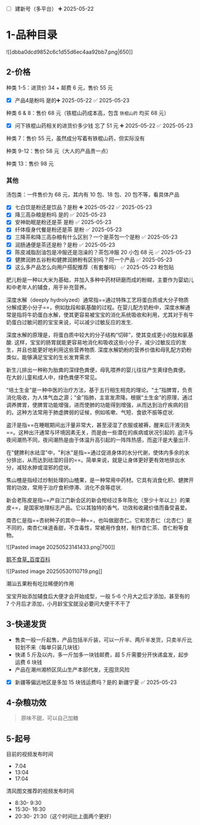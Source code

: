 
- [ ] 建新号（多平台） ➕ 2025-05-22

# 1-品种目录

![[dbba0dcd9852c6c1d55d6ec4aa92bb7.png|650]]

## 2-价格

种类 1-5：进货价 34 + 邮费 6 元，售价 55 元

- [x] 产品4是粉吗 是的➕ 2025-05-22 ✅ 2025-05-23

种类 6 & 8：售价 68 元（铁棍山药成本高，包含 `铁棍山药` 均买 68 元）

- [x] 问下铁棍山药相关的进货价多少钱 忘了  51 元 ➕ 2025-05-22 ✅ 2025-05-23

种类 7：售价 55 元，虽然成分写着有铁棍山药，但实际没有

种类 9-12：售价 58 元（大人的产品贵一点）

种类 13：售价 98 元

### 其他

汤包类：一件售价为 68 元，其内有 10 包、18 包、20 包不等，看具体产品

- [x] 七白饮是粉还是饮品？是粉 ➕ 2025-05-22 ✅ 2025-05-23
- [x] 降三高杂粮是粉吗 是的 ✅ 2025-05-23
- [x] 安神助眠是粉还是茶 是粉 ✅ 2025-05-23
- [x] 纤体瘦身代餐是粉还是茶 是粉 ✅ 2025-05-23
- [x] 三降茶和降三高杂粮有什么区别？一个是茶包一个是粉 ✅ 2025-05-23
- [x] 润肠通便是茶还是粉？是粉 ✅ 2025-05-23
- [x] 陈皮减脂刮油包是冲服还是泡澡的？茶包冲服 20 小包 68 元 ✅ 2025-05-23
- [x] 健脾润肺五谷粉和健脾润肺粉有区别吗？同一个产品 ✅ 2025-05-23
- [x] 这么多产品怎么向用户搭配推荐（有套餐吗） ✅ 2025-05-23 粉包贴

肥儿粉是一种以大米为基础，并加入多种中药材研磨而成的粉糊，主要作为婴幼儿和中老年人的辅食，用于补充营养。

深度水解（deeply hydrolyzed）通常指==通过特殊工艺将蛋白质或大分子物质分解成更小分子==，例如肽段和氨基酸的过程。在婴儿配方奶粉中，深度水解通常是指将牛奶蛋白水解，使其更容易被宝宝的消化系统吸收和利用，尤其对于有牛奶蛋白过敏问题的宝宝来说，可以减少过敏反应的发生.﻿

深度水解的原理是，将蛋白质中较大的分子结构“切碎”，使其变成更小的肽和氨基酸. 这样，宝宝的肠胃就能更容易地消化和吸收这些小分子，减少过敏反应的发生，并且也能更好地利用这些营养物质. 深度水解奶粉的营养价值和母乳配方奶粉类似，能够满足宝宝的生长发育需求.

新生儿排出一种称为胎粪的深绿色粪便，母乳喂养的婴儿往往产生黄绿色粪便。 在大龄儿童和成人中，绿色粪便不常见。

“培土生金”是一种中医的治疗方法，基于五行相生相克的理论。“土”指脾胃，负责消化吸收，为人体气血之源；“金”指肺，主宣发肃降。根据“土生金”的原理，通过调养脾胃，使脾胃功能增强，进而使肺的功能得到增强，从而达到治疗疾病的目的。这种方法常用于肺虚脾弱的证候，例如咳嗽、气短、食欲不振等症状.

盗汗是指==在睡眠期间出汗量非常大，甚至浸湿了衣服或被褥，醒来后汗液消失==。这种出汗通常与环境因素无关，而是由一些潜在的疾病或状况引起的. 盗汗与夜间潮热不同，夜间潮热是由于体温升高引起的一阵阵热感，而盗汗是大量出汗.

在"健脾利水祛湿"中，"利水"是指==通过促进身体的水分代谢，使体内多余的水分排出，从而达到祛湿的目的==。简单来说，就是让身体更好更有效地排出水分，减轻水肿或湿邪的症状。

焦山楂是指经过炒制处理的山楂果，是一种常用中药材。它具有消食化积、健脾开胃的功效，常用于治疗食积停滞、消化不良等症状.﻿

新会老陈皮是指==产自江门新会区的新会柑经过多年陈化（至少十年以上）的果皮==，是国家地理标志产品。它以其独特的香气、功效和收藏价值而备受喜爱。

南杏仁是指==杏树种子的其中一种==，也叫做甜杏仁。它和苦杏仁（北杏仁）是不同的，南杏仁味道香甜，不含毒性，常被用作食材，制作杏仁茶、杏仁粉等食物。

![[Pasted image 20250523141433.png|700]]

[鹅不食草\_百度百科](https://baike.baidu.com/item/%E9%B9%85%E4%B8%8D%E9%A3%9F%E8%8D%89/1457644)


![[Pasted image 20250530110719.png]]

潮汕五果粉有吃拉稀便的作用

宝宝开始添加辅食后大便才会开始成型，一般 5-6 个月大之后才添加，甚至有的 7 个月后才添加，小月龄宝宝就没必要问大便干不干了

## 3-快递发货

- 售卖一般一斤起售，产品包括半斤装，可以一斤半、两斤半发货，只卖半斤比较划不来（每单只装几块钱）
- 快递 5 斤及以内，多一斤加多一块钱邮费，超 5 斤需要分开快递盒发，起步运费 6 块钱
- 产品在潮州湘桥区凤山生产本部代发，无囤货风险

- [x] 新疆等偏远地区是多加 15 块钱运费吗？是的 新疆宁夏 ✅ 2025-05-23

## 4-杂粮功效

> 原味不甜，可以自己加糖


## 5-起号

目前的视频发布时间
-  7:04
- 13:04
- 17:04

清风图文推荐的视频发布时间
- 8:30- 9:30
- 15:30- 16:30
- 20:30- 21:30（这个时间比上面两个更好）